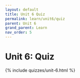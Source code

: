 ```yaml
---
layout: default
title: Unit 6 Quiz
permalink: learn/unit6/quiz
parent: Unit 6
grand_parent: Learn
nav_order: 5
---
```


# Unit 6: Quiz

{% include quizzes/unit-6.html %}
